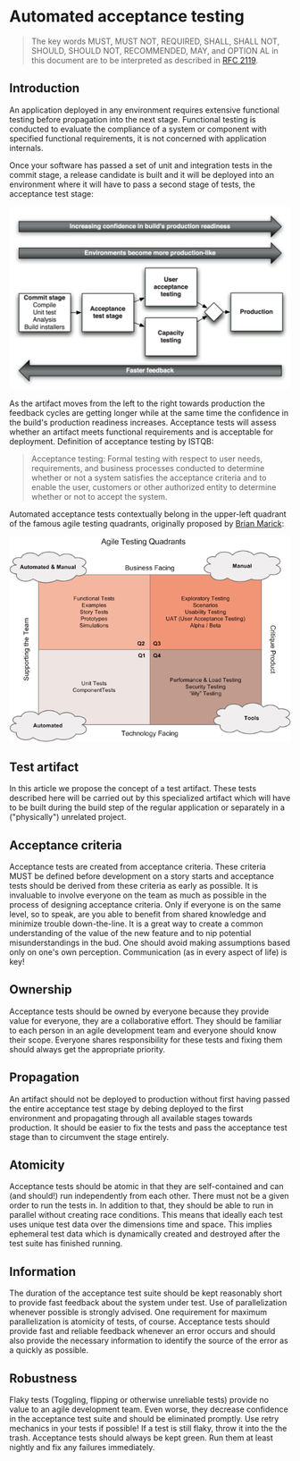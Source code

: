 # Automated acceptance testing
> The key words MUST, MUST NOT, REQUIRED, SHALL, SHALL NOT, SHOULD, SHOULD NOT, RECOMMENDED, MAY, and OPTION AL in this document are to be interpreted as described in [RFC 2119][1].

## Introduction
An application deployed in any environment requires extensive functional testing before propagation into the next stage. Functional testing is conducted to evaluate the compliance of a system or component with specified functional requirements, it is not concerned with application internals.

Once your software has passed a set of unit and integration tests in the commit stage, a release candidate is built and it will be deployed into an environment where it will have to pass a second stage of tests, the acceptance test stage:

![Tradeoffs in a development pipeline](images/tradeoffs_pipeline.png)

As the artifact moves from the left to the right towards production the feedback cycles are getting longer while at the same time the confidence in the build's production readiness increases. Acceptance tests will assess whether an artifact meets functional requirements and is acceptable for deployment. Definition of acceptance testing by ISTQB:

> Acceptance testing: Formal testing with respect to user needs, requirements, and business processes conducted to determine whether or not a system satisfies the acceptance criteria and to enable the user, customers or other authorized entity to determine whether or not to accept the system.

Automated acceptance tests contextually belong in the upper-left quadrant of the famous agile testing quadrants, originally proposed by [Brian Marick][1]:

![Agile testing quadrants](images/agile_testing_quadrants.png)

## Test artifact
In this article we propose the concept of a test artifact. These tests described here will be carried out by this specialized artifact which will have to be built during the build step of the regular application or separately in a ("physically") unrelated project.

## Acceptance criteria
Acceptance tests are created from acceptance criteria. These criteria MUST be defined before development on a story starts and acceptance tests should be derived from these criteria as early as possible. It is invaluable to involve everyone on the team as much as possible in the process of designing acceptance criteria. Only if everyone is on the same level, so to speak, are you able to benefit from shared knowledge and minimize trouble down-the-line. It is a great way to create a common understanding of the value of the new feature and to nip potential misunderstandings in the bud. One should avoid making assumptions based only on one's own perception. Communication (as in every aspect of life) is key!

## Ownership
Acceptance tests should be owned by everyone because they provide value for everyone, they are a collaborative effort. They should be familiar to each person in an agile development team and everyone should know their scope. Everyone shares responsibility for these tests and fixing them should always get the appropriate priority.

## Propagation
An artifact should not be deployed to production without first having passed the entire acceptance test stage by debing deployed to the first environment and propagating through all available stages towards production. It should be easier to fix the tests and pass the acceptance test stage than to circumvent the stage entirely.

## Atomicity
Acceptance tests should be atomic in that they are self-contained and can (and should!) run independently from each other. There must not be a given order to run the tests in. In addition to that, they should be able to run in parallel without creating race conditions. This means that ideally each test uses unique test data over the dimensions time and space. This implies ephemeral test data which is dynamically created and destroyed after the test suite has finished running.

## Information
The duration of the acceptance test suite should be kept reasonably short to provide fast feedback about the system under test. Use of parallelization whenever possible is strongly advised. One requirement for maximum parallelization is atomicity of tests, of course. Acceptance tests should provide fast and reliable feedback whenever an error occurs and should also provide the necessary information to identify the source of the error as a quickly as possible.

## Robustness
Flaky tests (Toggling, flipping or otherwise unreliable tests) provide no value to an agile development team. Even worse, they decrease confidence in the acceptance test suite and should be eliminated promptly. Use retry mechanics in your tests if possible! If a test is still flaky, throw it into the the trash. Acceptance tests should always be kept green. Run them at least nightly and fix any failures immediately.


[1]: https://tools.ietf.org/html/rfc2119
[2]: http://www.exampler.com/old-blog/2003/08/21.1.html#agile-testing-project-1